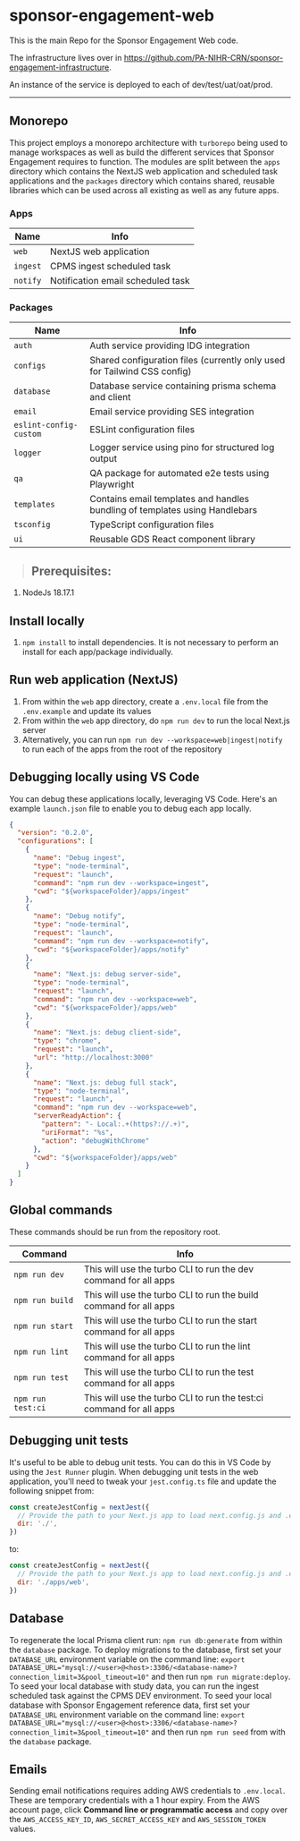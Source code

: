 # sponsor-engagement-web

This is the main Repo for the Sponsor Engagement Web code.

The infrastructure lives over in https://github.com/PA-NIHR-CRN/sponsor-engagement-infrastructure.

An instance of the service is deployed to each of dev/test/uat/oat/prod.

---

## Monorepo

This project employs a monorepo architecture with `turborepo` being used to manage workspaces as well as build the different services that Sponsor Engagement requires to function. The modules are split between the `apps` directory which contains the NextJS web application and scheduled task applications and the `packages` directory which contains shared, reusable libraries which can be used across all existing as well as any future apps.

### Apps

| Name     | Info                              |
| -------- | --------------------------------- |
| `web`    | NextJS web application            |
| `ingest` | CPMS ingest scheduled task        |
| `notify` | Notification email scheduled task |

### Packages

| Name                   | Info                                                                        |
| ---------------------- | --------------------------------------------------------------------------- |
| `auth`                 | Auth service providing IDG integration                                      |
| `configs`              | Shared configuration files (currently only used for Tailwind CSS config)    |
| `database`             | Database service containing prisma schema and client                        |
| `email`                | Email service providing SES integration                                     |
| `eslint-config-custom` | ESLint configuration files                                                  |
| `logger`               | Logger service using pino for structured log output                         |
| `qa`                   | QA package for automated e2e tests using Playwright                         |
| `templates`            | Contains email templates and handles bundling of templates using Handlebars |
| `tsconfig`             | TypeScript configuration files                                              |
| `ui`                   | Reusable GDS React component library                                        |

> ## Prerequisites:

1. NodeJs 18.17.1

## Install locally

1. `npm install` to install dependencies. It is not necessary to perform an install for each app/package individually.

## Run web application (NextJS)

1. From within the `web` app directory, create a `.env.local` file from the `.env.example` and update its values
2. From within the `web` app directory, do `npm run dev` to run the local Next.js server
3. Alternatively, you can run `npm run dev --workspace=web|ingest|notify` to run each of the apps from the root of the repository

## Debugging locally using VS Code

You can debug these applications locally, leveraging VS Code. Here's an example `launch.json` file to enable you to debug each app locally.

```json
{
  "version": "0.2.0",
  "configurations": [
    {
      "name": "Debug ingest",
      "type": "node-terminal",
      "request": "launch",
      "command": "npm run dev --workspace=ingest",
      "cwd": "${workspaceFolder}/apps/ingest"
    },
    {
      "name": "Debug notify",
      "type": "node-terminal",
      "request": "launch",
      "command": "npm run dev --workspace=notify",
      "cwd": "${workspaceFolder}/apps/notify"
    },
    {
      "name": "Next.js: debug server-side",
      "type": "node-terminal",
      "request": "launch",
      "command": "npm run dev --workspace=web",
      "cwd": "${workspaceFolder}/apps/web"
    },
    {
      "name": "Next.js: debug client-side",
      "type": "chrome",
      "request": "launch",
      "url": "http://localhost:3000"
    },
    {
      "name": "Next.js: debug full stack",
      "type": "node-terminal",
      "request": "launch",
      "command": "npm run dev --workspace=web",
      "serverReadyAction": {
        "pattern": "- Local:.+(https?://.+)",
        "uriFormat": "%s",
        "action": "debugWithChrome"
      },
      "cwd": "${workspaceFolder}/apps/web"
    }
  ]
}
```

## Global commands

These commands should be run from the repository root.

| Command           | Info                                                                |
| ----------------- | ------------------------------------------------------------------- |
| `npm run dev`     | This will use the turbo CLI to run the dev command for all apps     |
| `npm run build`   | This will use the turbo CLI to run the build command for all apps   |
| `npm run start`   | This will use the turbo CLI to run the start command for all apps   |
| `npm run lint`    | This will use the turbo CLI to run the lint command for all apps    |
| `npm run test`    | This will use the turbo CLI to run the test command for all apps    |
| `npm run test:ci` | This will use the turbo CLI to run the test:ci command for all apps |

## Debugging unit tests

It's useful to be able to debug unit tests. You can do this in VS Code by using the `Jest Runner` plugin. When debugging unit tests in the web application, you'll need to tweak your `jest.config.ts` file and update the following snippet from:

```js
const createJestConfig = nextJest({
  // Provide the path to your Next.js app to load next.config.js and .env files in your test environment
  dir: './',
})
```

to:

```js
const createJestConfig = nextJest({
  // Provide the path to your Next.js app to load next.config.js and .env files in your test environment
  dir: './apps/web',
})
```

## Database

To regenerate the local Prisma client run: `npm run db:generate` from within the `database` package.
To deploy migrations to the database, first set your `DATABASE_URL` environment variable on the command line: `export DATABASE_URL="mysql://<user>@<host>:3306/<database-name>?connection_limit=3&pool_timeout=10"` and then run `npm run migrate:deploy`.
To seed your local database with study data, you can run the ingest scheduled task against the CPMS DEV environment.
To seed your local database with Sponsor Engagement reference data, first set your `DATABASE_URL` environment variable on the command line: `export DATABASE_URL="mysql://<user>@<host>:3306/<database-name>?connection_limit=3&pool_timeout=10"` and then run `npm run seed` from with the `database` package.

## Emails

Sending email notifications requires adding AWS credentials to `.env.local`. These are temporary credentials with a 1 hour expiry. From the AWS account page, click **Command line or programmatic access** and copy over the `AWS_ACCESS_KEY_ID`, `AWS_SECRET_ACCESS_KEY` and `AWS_SESSION_TOKEN` values.
